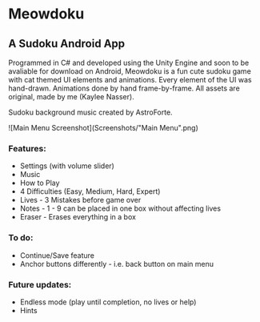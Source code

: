 # Meowdoku
## A Sudoku Android App
Programmed in C# and developed using the Unity Engine and soon to be avaliable for download on Android, Meowdoku is a fun cute sudoku game with cat themed UI elements and animations. 
Every element of the UI was hand-drawn. Animations done by hand frame-by-frame. All assets are original, made by me (Kaylee Nasser).

Sudoku background music created by AstroForte.

![Main Menu Screenshot](Screenshots/"Main Menu".png)

### Features:
- Settings (with volume slider)
- Music
- How to Play
- 4 Difficulties (Easy, Medium, Hard, Expert)
- Lives - 3 Mistakes before game over
- Notes - 1 - 9 can be placed in one box without affecting lives
- Eraser - Erases everything in a box

### To do:
- Continue/Save feature
- Anchor buttons differently - i.e. back button on main menu

### Future updates:
- Endless mode (play until completion, no lives or help)
- Hints
